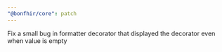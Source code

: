 ```yaml
---
"@bonfhir/core": patch
---
```


Fix a small bug in formatter decorator that displayed the decorator even when value is empty
